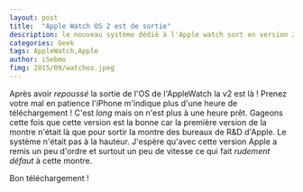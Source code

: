 ```yaml
---
layout: post
title:  "Apple Watch OS 2 est de sortie"
description: le nouveau système dédié à l'Apple watch sort en version 2
categories: Geek
tags: AppleWatch,Apple 
author: iSebmo
fimg: 2015/09/watchos.jpeg
---
```


Après avoir *repoussé* la sortie de l'OS de l'AppleWatch la v2 est là ! Prenez votre mal en patience l'iPhone m'indique plus d'une heure de téléchargement ! C'est *long* mais on n'est plus à une heure prêt. 
Gageons cette fois que cette version est la bonne car la première version de la montre n'était là que pour sortir la montre des bureaux de R&D d'Apple. Le système n'était pas à la hauteur. J'espère qu'avec cette version Apple a remis un peu d'ordre et surtout un peu de vitesse ce qui fait *rudement défaut* à cette montre. 

Bon téléchargement !

